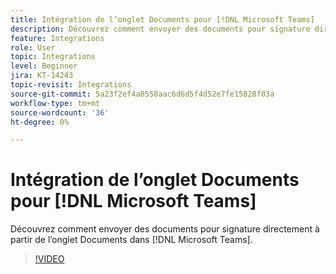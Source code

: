 ```yaml
---
title: Intégration de l’onglet Documents pour [!DNL Microsoft Teams]
description: Découvrez comment envoyer des documents pour signature directement à partir de l’onglet Documents dans [!DNL Microsoft Teams]
feature: Integrations
role: User
topic: Integrations
level: Beginner
jira: KT-14243
topic-revisit: Integrations
source-git-commit: 5a23f2ef4a8558aac6d6d5f4d52e7fe15828f03a
workflow-type: tm+mt
source-wordcount: '36'
ht-degree: 0%

---
```


# Intégration de l’onglet Documents pour [!DNL Microsoft Teams]

Découvrez comment envoyer des documents pour signature directement à partir de l’onglet Documents dans [!DNL Microsoft Teams].

>[!VIDEO](https://video.tv.adobe.com/v/3425477?quality=12&learn=on&hidetitle=true)
